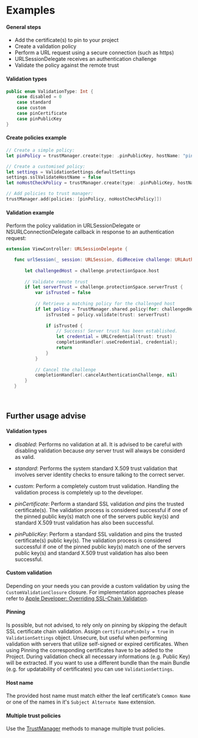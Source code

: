 # Examples

#### General steps

* Add the certificate(s) to pin to your project
* Create a validation policy 
* Perform a URL request using a secure connection (such as https)
* URLSessionDelegate receives an authentication challenge
* Validate the policy against the remote trust


#### Validation types

```swift
public enum ValidationType: Int {
    case disabled = 0
    case standard
    case custom
    case pinCertificate
    case pinPublicKey
}
```

#### Create policies example

```swift
// Create a simple policy:
let pinPolicy = trustManager.create(type: .pinPublicKey, hostName: "pinnedHost.com")

// Create a customised policy:
let settings = ValidationSettings.defaultSettings
settings.sslValidateHostName = false
let noHostCheckPolicy = trustManager.create(type: .pinPublicKey, hostName: "otherPinnedHost.com", settings: settings)

// Add policies to trust manager:
trustManager.add(policies: [pinPolicy, noHostCheckPolicy]])
```

#### Validation example

Perform the policy validation in URLSessionDelegate or NSURLConnectionDelegate  callback in response to an authentication request:

```swift
extension ViewController: URLSessionDelegate {

   func urlSession(_ session: URLSession, didReceive challenge: URLAuthenticationChallenge, completionHandler: @escaping (URLSession.AuthChallengeDisposition, URLCredential?) -> Void) {
        
       let challengedHost = challenge.protectionSpace.host
        
       // Validate remote trust
       if let serverTrust = challenge.protectionSpace.serverTrust {
           var isTrusted = false
            
           // Retrieve a matching policy for the challenged host
           if let policy = TrustManager.shared.policy(for: challengedHost) {
               isTrusted = policy.validate(trust: serverTrust)
                
               if isTrusted {
                   // Success! Server trust has been established.
                   let credential = URLCredential(trust: trust)
                   completionHandler(.useCredential, credential);
                   return
               }
           }
            
           // Cancel the challenge
           completionHandler(.cancelAuthenticationChallenge, nil)
       }
   }

```

<br />

## Further usage advise

#### Validation types

- *disabled*: 
Performs no validation at all. It is advised to be careful with disabling validation because *any* server trust will always be considerd as valid.

- *standard*:
Performs the system standard X.509 trust validation that involves server identity checks to ensure talking to the correct server.

- *custom*:
Perform a completely custom trust validation. Handling the validation process is completely up to the developer.

- *pinCertificate*:
Perform a standard SSL validation *and* pins the trusted certificate(s).
The validation process is considered successful if one of the pinned public key(s) match one of the servers public key(s) and standard X.509 trust validation has also been successful.

- *pinPublicKey*:
Perform a standard SSL validation and pins the trusted certificate(s) public key(s).
The validation process is considered successful if one of the pinned
public key(s) match one of the servers public key(s) and standard X.509 trust validation has also been successful.


#### Custom validation

Depending on your needs you can provide a custom validation by using the `CustomValidationClosure` closure. For implementation approaches please 
refer to [Apple Developer: Overriding SSL-Chain Validation](https://developer.apple.com/library/mac/documentation/NetworkingInternet/Conceptual/NetworkingTopics/Articles/OverridingSSLChainValidationCorrectly.html). 


#### Pinning

Is possible, but not advised, to rely only on pinning by skipping the default SSL certificate chain validation. Assign `certificatePinOnly = true` in `ValidationSettings` object. Unsecure, but useful when performing validation with servers that utilize self-signed or expired certificates.
When using Pinning the corresponding certificates have to be added to the Project. During validation check all necessary informations (e.g. Public Key) will be extracted. If you want to use a different bundle than the main Bundle (e.g. for updatability of certificates) you can use `ValidationSettings`.


#### Host name

The provided host name must match either the leaf certificate’s `Common Name` or one of the names in it's `Subject Alternate Name` extension.


#### Multiple trust policies

Use the [TrustManager](TrustManager.swift) methods to manage multiple trust policies.

<br />

